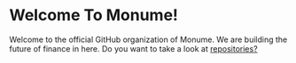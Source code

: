 # Welcome To Monume!

Welcome to the official GitHub organization of Monume. We are building the future of finance in here. Do you want to take a look at [repositories?](https://github.com/orgs/monumexyz/repositories)
